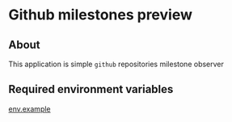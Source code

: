# Github milestones preview

## About

This application is simple `github` repositories milestone observer 

## Required environment variables

[env.example](./html/.env.example)